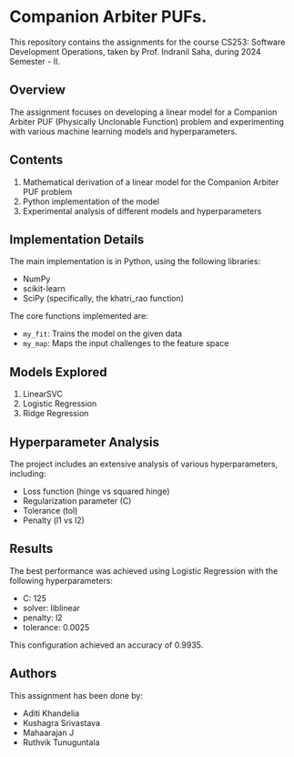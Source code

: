 # Companion Arbiter PUFs.

This repository contains the assignments for the course CS253: Software Development Operations, taken by Prof. Indranil Saha, during 2024 Semester - II. 

## Overview

The assignment focuses on developing a linear model for a Companion Arbiter PUF (Physically Unclonable Function) problem and experimenting with various machine learning models and hyperparameters.

## Contents

1. Mathematical derivation of a linear model for the Companion Arbiter PUF problem
2. Python implementation of the model
3. Experimental analysis of different models and hyperparameters

## Implementation Details

The main implementation is in Python, using the following libraries:
- NumPy
- scikit-learn
- SciPy (specifically, the khatri_rao function)

The core functions implemented are:
- `my_fit`: Trains the model on the given data
- `my_map`: Maps the input challenges to the feature space

## Models Explored

1. LinearSVC
2. Logistic Regression
3. Ridge Regression

## Hyperparameter Analysis

The project includes an extensive analysis of various hyperparameters, including:
- Loss function (hinge vs squared hinge)
- Regularization parameter (C)
- Tolerance (tol)
- Penalty (l1 vs l2)

## Results

The best performance was achieved using Logistic Regression with the following hyperparameters:
- C: 125
- solver: liblinear
- penalty: l2
- tolerance: 0.0025

This configuration achieved an accuracy of 0.9935.

## Authors

This assignment has been done by:

- Aditi Khandelia
- Kushagra Srivastava
- Mahaarajan J
- Ruthvik Tunuguntala
